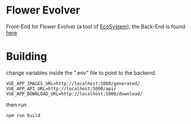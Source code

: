 # Flower Evolver #

Front-End for Flower Evolver (a tool of [EcoSystem](https://github.com/cristianglezm/EcoSystem)),
the Back-End is found [here](https://github.com/cristianglezm/FlowerEvolver-backend)

# Building #

change variables inside the ".env" file to point to the backend.

``
VUE_APP_IMAGES_URL=http://localhost:5000/generated/
VUE_APP_API_URL=http://localhost:5000/api/
VUE_APP_DOWNLOAD_URL=http://localhost:5000/download/
``

then run 

``
npm run build
``
